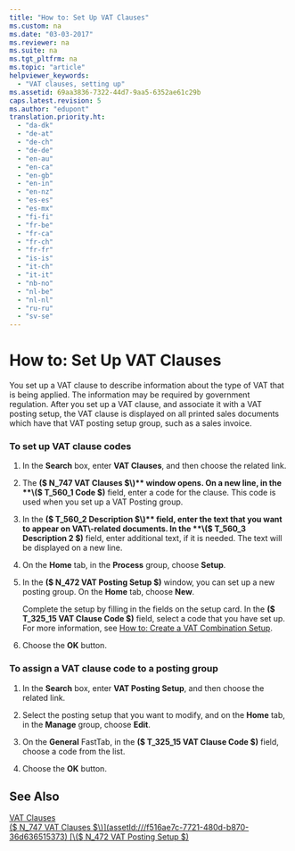```yaml
---
title: "How to: Set Up VAT Clauses"
ms.custom: na
ms.date: "03-03-2017"
ms.reviewer: na
ms.suite: na
ms.tgt_pltfrm: na
ms.topic: "article"
helpviewer_keywords: 
  - "VAT clauses, setting up"
ms.assetid: 69aa3836-7322-44d7-9aa5-6352ae61c29b
caps.latest.revision: 5
ms.author: "edupont"
translation.priority.ht: 
  - "da-dk"
  - "de-at"
  - "de-ch"
  - "de-de"
  - "en-au"
  - "en-ca"
  - "en-gb"
  - "en-in"
  - "en-nz"
  - "es-es"
  - "es-mx"
  - "fi-fi"
  - "fr-be"
  - "fr-ca"
  - "fr-ch"
  - "fr-fr"
  - "is-is"
  - "it-ch"
  - "it-it"
  - "nb-no"
  - "nl-be"
  - "nl-nl"
  - "ru-ru"
  - "sv-se"
---
```

# How to: Set Up VAT Clauses
You set up a VAT clause to describe information about the type of VAT that is being applied. The information may be required by government regulation. After you set up a VAT clause, and associate it with a VAT posting setup, the VAT clause is displayed on all printed sales documents which have that VAT posting setup group, such as a sales invoice.  
  
### To set up VAT clause codes  
  
1.  In the **Search** box, enter **VAT Clauses**, and then choose the related link.  
  
2.  The **\($ N\_747 VAT Clauses $\)** window opens. On a new line, in the **\($ T\_560\_1 Code $\)** field, enter a code for the clause. This code is used when you set up a VAT Posting group.  
  
3.  In the **\($ T\_560\_2 Description $\)** field, enter the text that you want to appear on VAT\-related documents. In the **\($ T\_560\_3 Description 2 $\)** field, enter additional text, if it is needed. The text will be displayed on a new line.  
  
4.  On the **Home** tab, in the **Process** group, choose **Setup**.  
  
5.  In the **\($ N\_472 VAT Posting Setup $\)** window, you can set up a new posting group. On the **Home** tab, choose **New**.  
  
     Complete the setup by filling in the fields on the setup card. In the **\($ T\_325\_15 VAT Clause Code $\)** field, select a code that you have set up. For more information, see [How to: Create a VAT Combination Setup](../Finance/how-to-create-a-vat-combination-setup.md).  
  
6.  Choose the **OK** button.  
  
### To assign a VAT clause code to a posting group  
  
1.  In the **Search** box, enter **VAT Posting Setup**, and then choose the related link.  
  
2.  Select the posting setup that you want to modify, and on the **Home** tab, in the **Manage** group, choose **Edit**.  
  
3.  On the **General** FastTab, in the **\($ T\_325\_15 VAT Clause Code $\)** field, choose a code from the list.  
  
4.  Choose the **OK** button.  
  
## See Also  
 [VAT Clauses](../Finance/vat-clauses.md)   
 [\($ N\_747 VAT Clauses $\)](assetId:///f516ae7c-7721-480d-b870-36d636515373)   
 [\($ N\_472 VAT Posting Setup $\)](assetId:///a96dd9fe-bfcb-46d8-874f-1046a0dcc1f7)